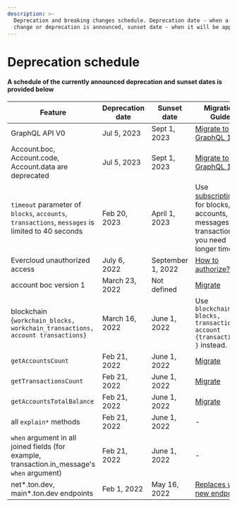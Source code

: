 ```yaml
---
description: >-
  Deprecation and breaking changes schedule. Deprecation date - when a breaking
  change or deprecation is announced, sunset date - when it will be applied.
---
```


# Deprecation schedule

#### A schedule of the currently announced deprecation and sunset dates is provided below

<table><thead><tr><th width="317">Feature</th><th>Deprecation date</th><th>Sunset date</th><th>Migration Guide</th></tr></thead><tbody><tr><td>GraphQL API V0</td><td>Jul 5, 2023</td><td>Sept 1, 2023</td><td><a href="migration-guides/graphql-api-1.0-migration.md">Migrate to GraphQL 1.0</a></td></tr><tr><td>Account.boc, Account.code, Account.data are deprecated</td><td>Jul 5, 2023</td><td>Sept 1, 2023</td><td><a href="migration-guides/graphql-api-1.0-migration.md">Migrate</a><a href="migration-guides/graphql-api-1.0-migration.md"> to GraphQL 1.0</a></td></tr><tr><td><code>timeout</code> parameter of <code>blocks</code>, <code>accounts</code>, <code>transactions</code>, <code>messages</code> is limited to 40 seconds </td><td>Feb 20, 2023</td><td>April 1, 2023</td><td>Use <a href="../graphql-api/subscribe-collections.md">subscriptions</a> for blocks, accounts, messages, transactions if you need longer timeout</td></tr><tr><td>Evercloud unauthorized access</td><td>July 6, 2022</td><td>September 1, 2022</td><td><a href="../../products/evercloud/get-started.md">How to authorize?</a></td></tr><tr><td>account boc version 1</td><td>March 23, 2022</td><td>Not defined</td><td><a href="migration-guides/#migrate_stats">Migrate</a></td></tr><tr><td>blockchain {<code>workchain_blocks,</code> <br><code>workchain_transactions,</code><br><code>account transactions}</code></td><td>March 16, 2022</td><td>June 1, 2022</td><td>Use <code>blockchain{ blocks, transactions, account {transactions} }</code> instead.</td></tr><tr><td><code>getAccountsCount</code></td><td>Feb 21, 2022</td><td>June 1, 2022</td><td><a href="migration-guides/#migrate_stats-1">Migrate</a></td></tr><tr><td><code>getTransactionsCount</code></td><td>Feb 21, 2022</td><td>June 1, 2022</td><td><a href="migration-guides/#migrate_stats-1">Migrate</a></td></tr><tr><td><code>getAccountsTotalBalance</code></td><td>Feb 21, 2022</td><td>June 1, 2022</td><td><a href="migration-guides/#migrate_stats-1">Migrate</a></td></tr><tr><td>all <code>explain*</code> methods</td><td>Feb 21, 2022</td><td>June 1, 2022</td><td>-</td></tr><tr><td><code>when</code> argument in all joined fields (for example, transaction.in_message's <code>when</code> argument)</td><td>Feb 21, 2022</td><td>June 1, 2022</td><td>-</td></tr><tr><td>net*.ton.dev, main*.ton.dev endpoints</td><td>Feb 1, 2022</td><td>May 16, 2022</td><td><a href="../../products/evercloud/networks-endpoints.md#endpoint-list">Replaces with new endpoints </a></td></tr></tbody></table>
